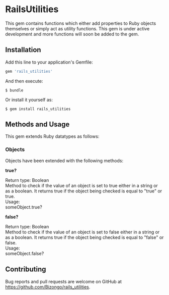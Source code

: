 # RailsUtilities

This gem contains functions which either add properties to Ruby objects themselves or simply act as utility functions. This gem is under active development and more functions will soon be added to the gem.

## Installation

Add this line to your application's Gemfile:

```ruby
gem 'rails_utilities'
```

And then execute:

    $ bundle

Or install it yourself as:

    $ gem install rails_utilities

## Methods and Usage

This gem extends Ruby datatypes as follows:

### Objects

Objects have been extended with the following methods:

**true?**

Return type: Boolean <br/>
Method to check if the value of an object is set to true either in a string or as a boolean. It returns true if the object being checked is equal to "true" or true. <br/>
Usage: <br/>
someObject.true?

**false?**

Return type: Boolean <br/>
Method to check if the value of an object is set to false either in a string or as a boolean. It returns true if the object being checked is equal to "false" or false. <br/>
Usage: <br/>
someObject.false?

## Contributing

Bug reports and pull requests are welcome on GitHub at https://github.com/Bizongo/rails_utilities.
